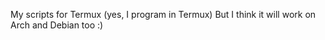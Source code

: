 My scripts for Termux (yes, I program in Termux)
But I think it will work on Arch and Debian too :)

